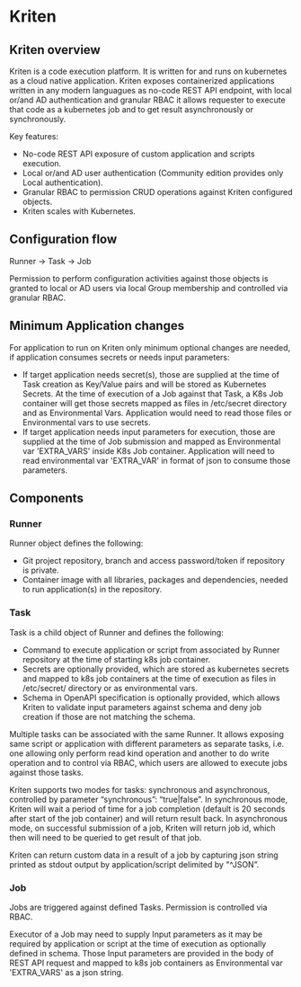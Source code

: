 # Kriten

## Kriten overview


Kriten is a code execution platform. It is written for and runs on kubernetes as a cloud native application. Kriten exposes containerized applications written in any modern languagues as no-code REST API endpoint, with local or/and AD authentication and granular RBAC it allows requester to execute that code as a kubernetes job and to get result asynchronously or synchronously. 

Key features:
- No-code REST API exposure of custom application and scripts execution.
- Local or/and AD user authentication (Community edition provides only Local authentication).
- Granular RBAC to permission CRUD operations against Kriten configured objects.
- Kriten scales with Kubernetes.


## Configuration flow

Runner -> Task -> Job

Permission to perform configuration activities against those objects is granted to local or AD users via local Group membership and controlled via granular RBAC.


## Minimum Application changes

For application to run on Kriten only minimum optional changes are needed, if application consumes secrets or needs input parameters:

* If target application needs secret(s), those are supplied at the time of Task creation as Key/Value pairs and will be stored as Kubernetes Secrets. At the time of execution of a Job against that Task, a K8s Job container will get those secrets mapped as files in /etc/secret directory and as Environmental Vars. Application would need to read those files or Environmental vars to use secrets.
* If target application needs input parameters for execution, those are supplied at the time of Job submission and mapped as Environmental var 'EXTRA_VARS' inside K8s Job container. Application will need to read environmental var 'EXTRA_VAR' in format of json to consume those parameters.

## Components

### Runner

Runner object defines the following:
* Git project repository, branch and access password/token if repository is private.
* Container image with all libraries, packages and dependencies, needed to run application(s) in the repository.

### Task

Task is a child object of Runner and defines the following:
* Command to execute application or script from associated by Runner repository at the time of starting k8s job container.
* Secrets are optionally provided, which are stored as kubernetes secrets and mapped to k8s job containers at the time of execution as files in /etc/secret/ directory or as environmental vars.
* Schema in OpenAPI specification is optionally provided, which allows Kriten to validate input parameters against schema and deny job creation if those are not matching the schema.

Multiple tasks can be associated with the same Runner. It allows exposing same script or application with different parameters as separate tasks, i.e. one allowing only perform read kind operation and another to do write operation and to control via RBAC, which users are allowed to execute jobs against those tasks.

Kriten supports two modes for tasks: synchronous and asynchronous, controlled by parameter “synchronous”: “true|false”. In synchronous mode, Kriten will wait a period of time for a job completion (default is 20 seconds after start of the job container) and will return result back. In asynchronous mode, on successful submission of a job, Kriten will return job id, which then will need to be queried to get result of that job.

Kriten can return custom data in a result of a job by capturing json string printed as stdout output by application/script delimited by "^JSON”.

### Job

Jobs are triggered against defined Tasks. Permission is controlled via RBAC.

Executor of a Job may need to supply Input parameters as it may be required by application or script at the time of execution as optionally defined in schema. Those Input parameters are provided in the body of REST API request and mapped to k8s job containers as Environmental var 'EXTRA_VARS' as a json string.

